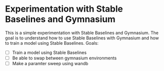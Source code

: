 # Experimentation with Stable Baselines and Gymnasium
This is a simple experimentation with Stable Baselines and Gymnasium. The goal is to understand how to use Stable Baselines with Gymnasium and how to train a model using Stable Baselines.
Goals:
- [ ] Train a model using Stable Baselines
- [ ] Be able to swap between gymnasium environments
- [ ] Make a paramter sweep using wandb
